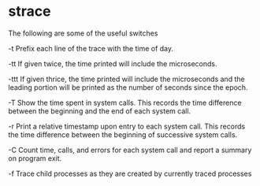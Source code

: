 # strace

The following are some of the useful switches

-t          Prefix each line of the trace with the time of day.

-tt         If given twice, the time printed will include the microseconds.

-ttt        If given thrice, the time printed will include the microseconds and the leading portion will be printed as the number of seconds since the epoch.

-T          Show the time spent in system calls. This records the time difference between the beginning and the end of each system call.

-r          Print a relative timestamp upon entry to each system call.  This records the time difference between the beginning of successive system calls.

-C          Count  time, calls, and errors for each system call and report a summary on program exit.

-f          Trace  child  processes  as they are created by currently traced processes
